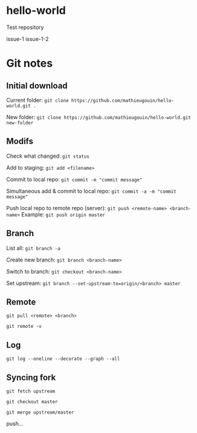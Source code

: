 # hello-world
Test repository

issue-1
issue-1-2

# Git notes

## Initial download
Current folder:
`git clone https://github.com/mathieugouin/hello-world.git .`

New folder:
`git clone https://github.com/mathieugouin/hello-world.git new-folder`

## Modifs
Check what changed:
`git status`

Add to staging:
`git add <filename>`

Commit to local repo:
`git commit -m "commit message"`

Simultaneous add & commit to local repo:
`git commit -a -m "commit message"`

Push local repo to remote repo (server):
`git push <remote-name> <branch-name>`  Example: `git push origin master`

## Branch
List all:
`git branch -a`

Create new branch:
`git branch <branch-name>`

Switch to branch:
`git checkout <branch-name>`

Set upstream:
`git branch --set-upstream-to=origin/<branch> master`

## Remote
`git pull <remote> <branch>`

`git remote -v`

## Log
`git log --oneline --decorate --graph --all`

## Syncing fork
`git fetch upstream`

`git checkout master`

`git merge upstream/master`

push...
